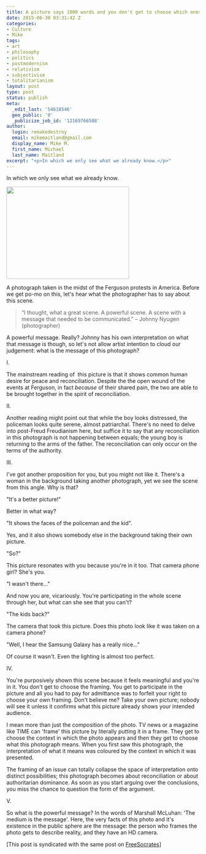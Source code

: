 ```yaml
---
title: A picture says 1000 words and you don't get to choose which ones
date: 2015-06-30 03:31:42 Z
categories:
- Culture
- Mike
tags:
- art
- philosophy
- politics
- postmodernism
- relativism
- subjectivism
- totalitarianism
layout: post
type: post
status: publish
meta:
  _edit_last: '54618546'
  geo_public: '0'
  _publicize_job_id: '12169766508'
author:
  login: remakedestroy
  email: mikemaitland@gmail.com
  display_name: Mike M.
  first_name: Michael
  last_name: Maitland
excerpt: "<p>In which we only see what we already know.</p>"
---
```


<p style="text-align:left;">In which we only see what we already know.</p>
<p style="text-align:left;"><!--more--><a href="https://scontent-lhr3-1.xx.fbcdn.net/hphotos-xtf1/v/t1.0-9/11407051_1626902960927377_5033120021971911257_n.jpg?oh=ce61eb71af6c5ab11ec516539b9e8ae2&amp;oe=55EB81A7"><img class=" aligncenter" src="{{ site.baseurl }}/assets/11407051_1626902960927377_5033120021971911257_n.jpg?oh=ce61eb71af6c5ab11ec516539b9e8ae2&amp;oe=55EB81A7" alt="" width="320" height="240" border="0" /></a></p>
<p style="text-align:left;">A photograph taken in the midst of the Ferguson protests in America. Before we get po-mo on this, let's hear what the photographer has to say about this scene.</p>
<blockquote>
<p style="text-align:left;">“I thought, what a great scene. A powerful scene. A scene with a message that needed to be communicated.” – Johnny Nyugen (photographer)</p>
</blockquote>
<p style="text-align:left;">A powerful message. Really? Johnny has his own interpretation on what that message is though, so let's not allow artist intention to cloud our judgement: what is the message of this photograph?</p>
<p style="text-align:left;">I.</p>
<p>The mainstream reading of  this picture is that it shows common human desire for peace and reconciliation. Despite the the open wound of the events at Ferguson, in fact <em>because</em> of their shared pain, the two are able to be brought together in the spirit of reconciliation.</p>
<p style="text-align:left;">II.</p>
<p>Another reading might point out that while the boy looks distressed, the policeman looks quite serene, almost patriarchal. There's no need to delve into post-Freud Freudianism here, but suffice it to say that any reconciliation in this photograph is not happening between equals; the young boy is returning to the arms of the father. The reconciliation can only occur on the terms of the authority.</p>
<p style="text-align:left;">III.</p>
<p style="text-align:left;">I've got another proposition for you, but you might not like it. There's a woman in the background taking another photograph, yet we see the scene from this angle. Why is that?</p>
<p style="text-align:left;">"It's a better picture!"</p>
<p style="text-align:left;">Better in what way?</p>
<p style="text-align:left;">"It shows the faces of the policeman and the kid".</p>
<p style="text-align:left;">Yes, and it also shows somebody else in the background taking their own picture.</p>
<p style="text-align:left;">"So?"</p>
<p style="text-align:left;">This picture resonates with you because you're in it too. That camera phone girl? She's you.</p>
<p style="text-align:left;">"I wasn't there..."</p>
<p style="text-align:left;">And now you are, vicariously. You're participating in the whole scene through her, but what can she see that you can't?</p>
<p style="text-align:left;">"The kids back?"</p>
<p style="text-align:left;">The camera that took this picture. Does this photo look like it was taken on a camera phone?</p>
<p style="text-align:left;">"Well, I hear the Samsung Galaxy has a really nice..."</p>
<p style="text-align:left;">Of course it wasn't. Even the lighting is almost too perfect.</p>
<p style="text-align:left;">IV.</p>
<p style="text-align:left;">You're purposively shown this scene because it feels meaningful and you're in it. You don't get to choose the framing. You get to participate in the picture and all you had to pay for admittance was to forfeit your right to choose your own framing. Don't believe me? Take your own picture; nobody will see it unless it confirms what this picture already shows your intended audience.</p>
<p style="text-align:left;">I mean more than just the composition of the photo. TV news or a magazine like TIME can 'frame' this picture by literally putting it in a frame. They get to choose the context in which the photo appears and then they get to choose what this photograph means. When you first saw this photograph, the interpretation of what it means was coloured by the context in which it was presented.</p>
<p style="text-align:left;">The framing of an issue can totally collapse the space of interpretation onto distinct possibilities; this photograph becomes about reconciliation or about authoritarian dominance. As soon as you start arguing over the conclusions, you miss the chance to question the form of the argument.</p>
<p style="text-align:left;">V.</p>
<p style="text-align:left;">So what is the powerful message? In the words of Marshall McLuhan: 'The medium is the message'. Here, the very facts of this photo and it's existence in the public sphere are the message: the person who frames the photo gets to describe reality, and they have an HD camera.</p>
<p style="text-align:left;">[This post is syndicated with the same post on <a href="http://freesocrates.blogspot.ch" target="_blank">FreeSocrates</a>]</p>
